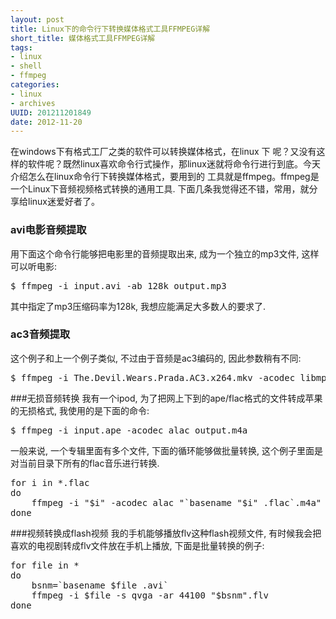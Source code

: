 ```yaml
---
layout: post
title: Linux下的命令行下转换媒体格式工具FFMPEG详解 
short_title: 媒体格式工具FFMPEG详解
tags: 
- linux
- shell
- ffmpeg
categories:
- linux
- archives
UUID: 201211201849
date: 2012-11-20
---
```


在windows下有格式工厂之类的软件可以转换媒体格式，在linux 下 呢？又没有这样的软件呢？既然linux喜欢命令行式操作，那linux迷就将命令行进行到底。今天介绍怎么在linux命令行下转换媒体格式，要用到的 工具就是ffmpeg。ffmpeg是一个Linux下音频视频格式转换的通用工具. 下面几条我觉得还不错，常用，就分享给linux迷爱好者了。

### avi电影音频提取
用下面这个命令行能够把电影里的音频提取出来, 成为一个独立的mp3文件, 这样可以听电影:
<pre id="bash">
$ ffmpeg -i input.avi -ab 128k output.mp3
</pre>

其中指定了mp3压缩码率为128k, 我想应能满足大多数人的要求了.
### ac3音频提取
这个例子和上一个例子类似, 不过由于音频是ac3编码的, 因此参数稍有不同:
<pre id="bash">
$ ffmpeg -i The.Devil.Wears.Prada.AC3.x264.mkv -acodec libmp3lame -ab 128 -ac 2 The.Devil.Wears.Prada.mp3
</pre>

###无损音频转换
我有一个ipod, 为了把网上下到的ape/flac格式的文件转成苹果的无损格式, 我使用的是下面的命令:
<pre id="bash">
$ ffmpeg -i input.ape -acodec alac output.m4a
</pre>

一般来说, 一个专辑里面有多个文件, 下面的循环能够做批量转换, 这个例子里面是对当前目录下所有的flac音乐进行转换.
<pre id="bash">
for i in *.flac
do
    ffmpeg -i "$i" -acodec alac "`basename "$i" .flac`.m4a"
done
</pre>

###视频转换成flash视频
我的手机能够播放flv这种flash视频文件, 有时候我会把喜欢的电视剧转成flv文件放在手机上播放, 下面是批量转换的例子:
<pre id="bash">
for file in *
do
    bsnm=`basename $file .avi`
    ffmpeg -i $file -s qvga -ar 44100 "$bsnm".flv
done
</pre>
